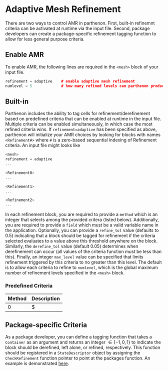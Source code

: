 # Adaptive Mesh Refinement

There are two ways to control AMR in parthenon.  First, built-in refinemnt criteria can be activated at runtime via the input file.  Second, package developers can create a package-specific refinement tagging function to allow for less general purpose criteria.

## Enable AMR
To enable AMR, the following lines are required in the `<mesh>` block of your input file.
```c++
refinement = adaptive    # enable adaptive mesh refinement
numlevel = 5             # how many refined levels can parthenon produce
```

## Built-in 
Parthenon includes the ability to tag cells for refinement/derefinement based on predefined criteria that can be enabled at runtime in the input file.  Multiple criteria can be enabled simultaneously, in which case the most refined criteria wins.  If ``refinement=adaptive`` has been specified as above, parthenon will initialize your AMR choices by looking for blocks with names ``<Refinement#>`` where ``#`` is a zero-based sequential indexing of Refinement criteria.  An input file might looks like
```c++
<mesh>
refinement = adaptive
...

<Refinement0>
...

<Refinement1>
...

<Refinement2>
...
```
In each refinement block, you are required to provide a ``method`` which is an integer that selects among the provided critera (listed below).  Additionally, you are required to provide a ``field`` which must be a valid variable name in the application.  Optionally, you can provide a ``refine_tol`` value (defaults to 0.5) indicating that a block should be tagged for refinement if the criteria selected evaluates to a value above this threshold anywhere on the block.  Similarly, the ``derefine_tol`` value (default 0.05) determines when derefinement can occur (all values of the criteria function must be less than this).  Finally, an integer ``max_level`` value can be specified that limits refinement triggered by this criteria to no greater than this level.  The default is to allow each criteria to refine to ``numlevel``, which is the global maximum number of refinement levels specified in the ``<mesh>`` block.

### Predefined Criteria
| Method | Description |
|--------|-------------|
| 0 | $| dlnq/dx |$, where q is the user selected variable |

## Package-specific Criteria
As a package developer, you can define a tagging function that takes a ``Container`` as an argument and returns an integer $\in\{-1,0,1\}$ to indicate the block should be derefined, left alone, or refined, respectively.  This function should be registered in a ``StateDescriptor`` object by assigning the ``CheckRefinement`` function pointer to point at the packages function.  An example is demonstrated [here](../example/calculate_pi/pi.cpp).
